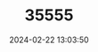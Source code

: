 ---
title: "35555"
category: "Guarea velutina"
draft: false
date: 2024-02-22 13:03:50
languages:
  Portuguese: ["Colomofi", "Pascimmisci"]
  South American Indian (Other): ["Pascimmisci", "Colomofi"]
  Spanish; Castilian: ["Requia Blanca", "Requia Caimito", "Requia Colorada", "Trompillo"]
---